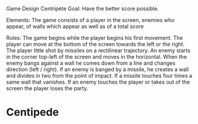 Game Design Centripète Goal: Have the better score possible.

Elements: The game consists of a player in the screen, enemies who appear, of walls which appear as well as of a total score

Rules: The game begins while the player begins his first movement. The player can move at the bottom of the screen towards the left or the right. The player little shot by missiles on a rectilinear trajectory. An enemy starts in the corner top-left of the screen and moves in the horizontal. When the enemy bangs against a wall he comes down from a line and changes direction (left / right). If an enemy is banged by a missile, he creates a wall and divides in two from the point of impact. If a missile touches four times a same wall that vanishes. If an enemy touches the player or takes out of the screen the player loses the party.
# Centipede
